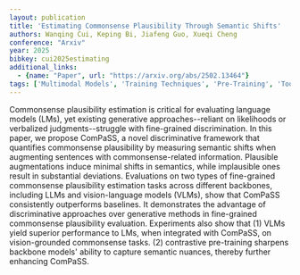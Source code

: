 ```yaml
---
layout: publication
title: 'Estimating Commonsense Plausibility Through Semantic Shifts'
authors: Wanqing Cui, Keping Bi, Jiafeng Guo, Xueqi Cheng
conference: "Arxiv"
year: 2025
bibkey: cui2025estimating
additional_links:
  - {name: "Paper", url: "https://arxiv.org/abs/2502.13464"}
tags: ['Multimodal Models', 'Training Techniques', 'Pre-Training', 'Tools']
---
```

Commonsense plausibility estimation is critical for evaluating language
models (LMs), yet existing generative approaches--reliant on likelihoods or
verbalized judgments--struggle with fine-grained discrimination. In this paper,
we propose ComPaSS, a novel discriminative framework that quantifies
commonsense plausibility by measuring semantic shifts when augmenting sentences
with commonsense-related information. Plausible augmentations induce minimal
shifts in semantics, while implausible ones result in substantial deviations.
Evaluations on two types of fine-grained commonsense plausibility estimation
tasks across different backbones, including LLMs and vision-language models
(VLMs), show that ComPaSS consistently outperforms baselines. It demonstrates
the advantage of discriminative approaches over generative methods in
fine-grained commonsense plausibility evaluation. Experiments also show that
(1) VLMs yield superior performance to LMs, when integrated with ComPaSS, on
vision-grounded commonsense tasks. (2) contrastive pre-training sharpens
backbone models' ability to capture semantic nuances, thereby further enhancing
ComPaSS.
